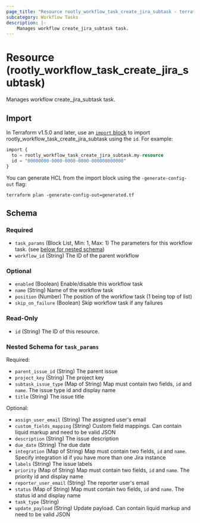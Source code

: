```yaml
---
page_title: "Resource rootly_workflow_task_create_jira_subtask - terraform-provider-rootly"
subcategory: Workflow Tasks
description: |-
    Manages workflow create_jira_subtask task.
---
```


# Resource (rootly_workflow_task_create_jira_subtask)

Manages workflow create_jira_subtask task.



## Import

In Terraform v1.5.0 and later, use an [`import` block](https://developer.hashicorp.com/terraform/language/import) to import rootly_workflow_task_create_jira_subtask using the `id`. For example:

```terraform
import {
  to = rootly_workflow_task_create_jira_subtask.my-resource
  id = "00000000-0000-0000-0000-000000000000"
}
```

You can generate HCL from the import block using the `-generate-config-out` flag:

```console
terraform plan -generate-config-out=generated.tf
```

<!-- schema generated by tfplugindocs -->
## Schema

### Required

- `task_params` (Block List, Min: 1, Max: 1) The parameters for this workflow task. (see [below for nested schema](#nestedblock--task_params))
- `workflow_id` (String) The ID of the parent workflow

### Optional

- `enabled` (Boolean) Enable/disable this workflow task
- `name` (String) Name of the workflow task
- `position` (Number) The position of the workflow task (1 being top of list)
- `skip_on_failure` (Boolean) Skip workflow task if any failures

### Read-Only

- `id` (String) The ID of this resource.

<a id="nestedblock--task_params"></a>
### Nested Schema for `task_params`

Required:

- `parent_issue_id` (String) The parent issue
- `project_key` (String) The project key
- `subtask_issue_type` (Map of String) Map must contain two fields, `id` and `name`. The issue type id and display name
- `title` (String) The issue title

Optional:

- `assign_user_email` (String) The assigned user's email
- `custom_fields_mapping` (String) Custom field mappings. Can contain liquid markup and need to be valid JSON
- `description` (String) The issue description
- `due_date` (String) The due date
- `integration` (Map of String) Map must contain two fields, `id` and `name`. Specify integration id if you have more than one Jira instance
- `labels` (String) The issue labels
- `priority` (Map of String) Map must contain two fields, `id` and `name`. The priority id and display name
- `reporter_user_email` (String) The reporter user's email
- `status` (Map of String) Map must contain two fields, `id` and `name`. The status id and display name
- `task_type` (String)
- `update_payload` (String) Update payload. Can contain liquid markup and need to be valid JSON
